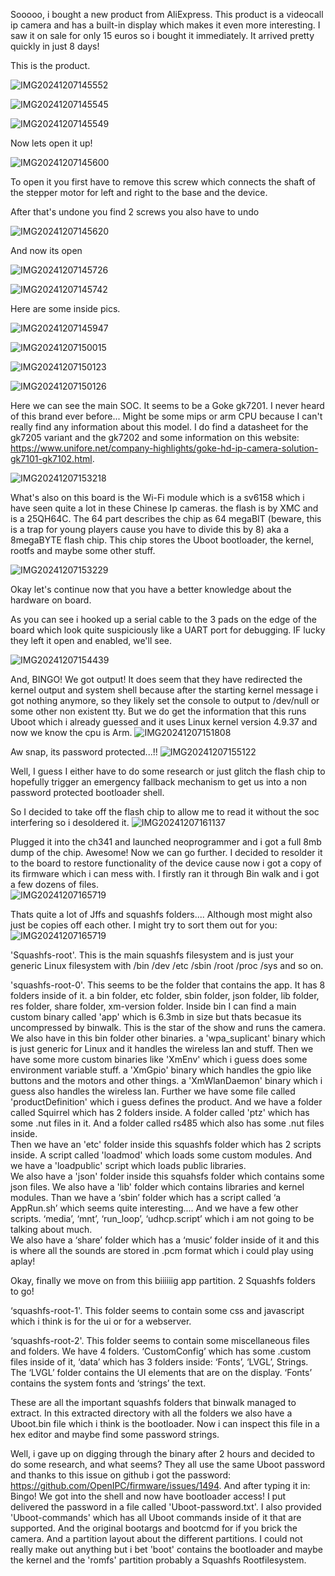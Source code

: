 Sooooo, i bought a new product from AliExpress. This product is a videocall ip camera and has a built-in display which makes it even more interesting. I saw it on sale for only 15 euros so i bought it immediately. It arrived pretty quickly in just 8 days! 

This is the product. 

![IMG20241207145552](https://github.com/user-attachments/assets/f4c826eb-b537-44ae-9c53-06d55671d8cf) 

![IMG20241207145545](https://github.com/user-attachments/assets/88233d62-d0c9-409a-8efc-539c1fa33dba) 

![IMG20241207145549](https://github.com/user-attachments/assets/0afc4b3e-8bf8-4da4-bc9b-35f6d8063038) 

  

  

Now lets open it up! 

![IMG20241207145600](https://github.com/user-attachments/assets/3fb8aa26-ebd5-4865-85c3-756bd1ff7bec) 

To open it you first have to remove this screw which connects the shaft of the stepper motor for left and right to the base and the device. 

  

After that's undone you find 2 screws you also have to undo 

![IMG20241207145620](https://github.com/user-attachments/assets/0fec1280-3088-403e-a756-800e7d909130) 

  

And now its open 

![IMG20241207145726](https://github.com/user-attachments/assets/922c42ec-83d9-4657-b949-b52952c62a6c) 

![IMG20241207145742](https://github.com/user-attachments/assets/1f923392-02ef-4b4b-ba70-f672d2225901) 

  

Here are some inside pics. 

![IMG20241207145947](https://github.com/user-attachments/assets/2ce28c12-39ab-4d6c-817b-9347458ac302) 

![IMG20241207150015](https://github.com/user-attachments/assets/93536d5e-f6c9-4687-9b63-623c91e9c4fd) 

![IMG20241207150123](https://github.com/user-attachments/assets/ffc84c08-21dc-4077-b8da-5c65d1b95b12) 

![IMG20241207150126](https://github.com/user-attachments/assets/cdebdcce-32da-4a96-b363-3f029e385e97) 

  

  

Here we can see the main SOC. It seems to be a Goke gk7201. I never heard of this brand ever before... Might be some mips or arm CPU because I can't really find any information about this model. I do find a datasheet for the gk7205 variant and the gk7202 and some information on this website: https://www.unifore.net/company-highlights/goke-hd-ip-camera-solution-gk7101-gk7102.html. 

![IMG20241207153218](https://github.com/user-attachments/assets/eaee722f-25da-40fe-999b-d722ba90c0fe) 

  

What's also on this board is the Wi-Fi module which is a sv6158 which i have seen quite a lot in these Chinese Ip cameras. the flash is by XMC and is a 25QH64C. The 64 part describes the chip as 64 megaBIT (beware, this is a trap for young players cause you have to divide this by 8) aka a 8megaBYTE flash chip. This chip stores the Uboot bootloader, the kernel, rootfs and maybe some other stuff.  

![IMG20241207153229](https://github.com/user-attachments/assets/b6887910-925f-4ece-9c28-f7da6102689a) 

  

  

Okay let's continue now that you have a better knowledge about the hardware on board. 

As you can see i hooked up a serial cable to the 3 pads on the edge of the board which look quite suspiciously like a UART port for debugging. IF lucky they left it open and enabled, we'll see. 

![IMG20241207154439](https://github.com/user-attachments/assets/813607c8-2dd4-4f2f-abbd-dda399ef99f8) 

  

And, BINGO! We got output! It does seem that they have redirected the kernel output and system shell because after the starting kernel message i got nothing anymore, so they likely set the console to output to /dev/null or some other non existent tty. But we do get the information that this runs Uboot which i already guessed and it uses Linux kernel version 4.9.37 and now we know the cpu is Arm. 
![IMG20241207151808](https://github.com/user-attachments/assets/51962b3a-a05a-42c0-b49b-b4b1fb252576) 

  
Aw snap, its password protected...!! 
![IMG20241207155122](https://github.com/user-attachments/assets/3b1cfe96-6ac2-41d8-bc7d-4aa71714b61c) 

  

Well, I guess I either have to do some research or just glitch the flash chip to hopefully trigger an emergency fallback mechanism to get us into a non password protected bootloader shell. 

  

  

So I decided to take off the flash chip to allow me to read it without the soc interfering so i desoldered it. 
![IMG20241207161137](https://github.com/user-attachments/assets/6b5d4c8d-f8f7-4470-8de4-38983b1a5fb8) 

  

Plugged it into the ch341 and launched neoprogrammer and i got a full 8mb dump of the chip. Awesome! Now we can go further. I decided to resolder it to the board to restore functionality of the device cause now i got a copy of its firmware which i can mess with. I firstly ran it through Bin walk and i got a few dozens of files.  
![IMG20241207165719](https://github.com/user-attachments/assets/db1b0515-8029-4ea5-bf4f-b349ec529a77) 

  

  

Thats quite a lot of Jffs and squashfs folders.... Although most might also just be copies off each other. I might try to sort them out for you: 
![IMG20241207165719](https://github.com/user-attachments/assets/605d618d-b013-4bad-96d6-0ca628bf2b19)

  

'Squashfs-root'. This is the main squashfs filesystem and is just your generic Linux filesystem with /bin /dev /etc /sbin /root /proc /sys and so on. 

  

'squashfs-root-0'. This seems to be the folder that contains the app. It has 8 folders inside of it. a bin folder, etc folder, sbin folder, json folder, lib folder, res folder, share folder, xm-version folder. 
Inside bin I can find a main custom binary called 'app' which is 6.3mb in size but thats becasue its uncompressed by binwalk. This is the star of the show and runs the camera. We also have in this bin folder other binaries. a 'wpa_suplicant' binary which is just generic for Linux and it handles the wireless lan and stuff. Then we have some more custom binaries like 'XmEnv' which i guess does some environment variable stuff. a 'XmGpio' binary which handles the gpio like buttons and the motors and other things. a 'XmWlanDaemon' binary which i guess also handles the wireless lan. Further we have some file called 'productDefinition' which i guess defines the product. And we have a folder called Squirrel which has 2 folders inside. A folder called 'ptz' which has some .nut files in it. And a folder called rs485 which also has some .nut files inside.  
Then we have an 'etc' folder inside this squashfs folder which has 2 scripts inside. A script called 'loadmod' which loads some custom modules. And we have a 'loadpublic' script which loads public libraries.  
We also have a 'json' folder inside this squahsfs folder which contains some json files. We also have a 'lib' folder which contains libraries and kernel modules. Than we have a ‘sbin’ folder which has a script called ‘a 
AppRun.sh’ which seems quite interesting.... And we have a few other scripts. ‘media’, ‘mnt’, ‘run_loop’, ‘udhcp.script’ which i am not going to be talking about much.  
We also have a ‘share’ folder which has a ‘music’ folder inside of it and this is where all the sounds are stored in .pcm format which i could play using aplay! 

Okay, finally we move on from this biiiiiig app partition. 2 Squashfs folders to go! 

‘squashfs-root-1'. This folder seems to contain some css and javascript which i think is for the ui or for a webserver. 

‘squashfs-root-2'. This folder seems to contain some miscellaneous files and folders. We have 4 folders. ‘CustomConfig’ which has some .custom files inside of it, ‘data’ which has 3 folders inside: ‘Fonts’, ‘LVGL’, Strings. The ‘LVGL’ folder contains the UI elements that are on the display. ‘Fonts’ contains the system fonts and ‘strings’ the text. 

  

These are all the important squashfs folders that binwalk managed to extract. In this extracted directory with all the folders we also have a Uboot.bin file which i think is the bootloader. Now i can inspect this file in a hex editor and maybe find some password strings. 

Well, i gave up on digging through the binary after 2 hours and decided to do some research, and what seems? They all use the same Uboot password and thanks to this issue on github i got the password: https://github.com/OpenIPC/firmware/issues/1494. And after typing it in: Bingo! We got into the shell and now have bootloader access! I put delivered the password in a file called 'Uboot-password.txt'. I also provided 'Uboot-commands' which has all Uboot commands inside of it that are supported. And the original bootargs and bootcmd for if you brick the camera. And a partition layout about the different partitions. I could not really make out anything but i bet 'boot' contains the bootloader and maybe the kernel and the 'romfs' partition probably a Squashfs Rootfilesystem. 



  

  

  

 

 
